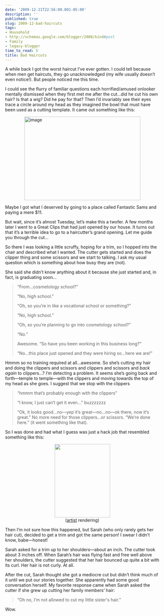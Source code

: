 ```yaml
---
date: '2009-12-21T22:56:00.001-05:00'
description: ''
published: true
slug: 2009-12-bad-haircuts
tags:
- Household
- http://schemas.google.com/blogger/2008/kind#post
- Family
- legacy-blogger
time_to_read: 5
title: Bad Haircuts
---
```


<p>A while back I got the worst haircut I’ve ever gotten. I could tell because when men get haircuts, they go unacknowledged (my wife usually doesn’t even notice!). But people noticed me this time.</p>
<p>I could see the flurry of familiar questions each horrified/amused onlooker mentally dismissed when they first met me after the cut…did he cut his own hair? Is that a wig? Did he pay for that? Then I’d invariably see their eyes trace a circle around my head as they imagined the bowl that must have been used as a cutting template. It came out something like this:</p>
<p><img alt="image" border="0" height="273" src="http://lh5.ggpht.com/_IKD9WtY5kxU/SzBDZ0eZpcI/AAAAAAAAAkY/vk6cm69Vu6c/image%5B7%5D.png" style="border-bottom: 0px; border-left: 0px; display: block; float: none; margin-left: auto; border-top: 0px; margin-right: auto; border-right: 0px;" title="image" width="379" /></p>
<p>Maybe I got what I deserved by going to a place called Fantastic Sams and paying a mere $11.</p>
<p>But wait, since it’s almost Tuesday, let’s make this a twofer. A few months later I went to a Great Clips that had just opened by our house. It turns out that it’s a terrible idea to go to a haircutter’s grand opening. Let me guide you through the cut…</p>
<p>So there I was looking a little scruffy, hoping for a trim, so I hopped into the chair and described what I wanted. The cutter gets started and does the clipper thing and some scissors and we start to talking. I ask my usual question which is something about how busy they are (not). </p>
<p>She said she didn’t know anything about it because she just started and, in fact, is graduating soon…</p>
<blockquote> 
<p>“From…cosmetology school?”</p>  
<p>“No, high school.”</p>  
<p>“Oh, so you’re in like a vocational school or something?”</p>  
<p>“No, high school.”</p>  
<p>“Oh, so you’re planning to go into cosmetology school?”</p>  
<p>“No.”</p>  
<p>Awesome. “So have you been working in this business long?”</p>  
<p>“No…this place just opened and they were hiring so…here we are!”</p>
</blockquote>
<p>Hmmm so no training required at all…awesome. So she’s cutting my hair and doing the clippers and scissors and clippers and scissors and <em>back again </em>to clippers…? I’m detecting a problem. It seems she’s going back and forth—temple to temple—with the clippers and moving towards the top of my head as she goes. I suggest that we stop with the clippers</p>
<blockquote> 
<p>“hmmm that’s probably enough with the clippers” </p>  
<p>“I know, I just can’t get it even…” buzzzzzzz</p>  
<p>“Ok, it looks good…no—yep it’s great—no…no—ok there, now it’s great.” No more need for those clippers…or scissors. “We’re done here.” (it went something like that).</p>
</blockquote>
<p>So I was done and had what I guess was just a hack job that resembled something like this:</p>  <p align="center"><img border="0" height="240" src="http://www.bloggerdad.com/wp-content/uploads/2009/04/bad-hair-day.jpg" style="border-right-width: 0px; display: block; float: none; border-top-width: 0px; border-bottom-width: 0px; margin-left: auto; border-left-width: 0px; margin-right: auto;" width="181" />(<a href="http://www.flickr.com/photos/fordbuchanan/3263291855/">artist</a> rendering)</p>
<p>Then I’m not sure how this happened, but Sarah (who only rarely gets her hair cut), decided to get a trim and got the same person! I swear I didn’t know, babe—honest!</p>
<p>Sarah asked for a trim up to her shoulders—about an inch. The cutter took about 3 inches off. When Sarah’s hair was flying fast and free well above her shoulders, the cutter suggested that her hair bounced up quite a bit with its curl. Her hair is not curly. At all.</p>
<p>After the cut, Sarah thought she got a mediocre cut but didn’t think much of it until we put our stories together. She apparently had some good conversation herself. My favorite response came when Sarah asked the cutter if she grew up cutting her family members’ hair:</p>
<blockquote> 
<p>“Oh no, I’m not allowed to cut my little sister's hair.”</p>
</blockquote>
<p>Wow. </p>